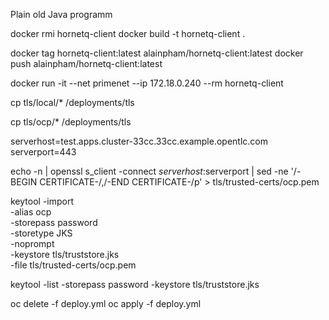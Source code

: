 Plain old Java programm

docker rmi hornetq-client
docker build -t hornetq-client .


docker tag hornetq-client:latest alainpham/hornetq-client:latest
docker push alainpham/hornetq-client:latest


docker run -it --net primenet --ip 172.18.0.240 --rm hornetq-client

cp tls/local/* /deployments/tls 

cp tls/ocp/* /deployments/tls 


serverhost=test.apps.cluster-33cc.33cc.example.opentlc.com
serverport=443

echo -n | openssl s_client -connect $serverhost:$serverport | sed -ne '/-BEGIN CERTIFICATE-/,/-END CERTIFICATE-/p' > tls/trusted-certs/ocp.pem


keytool -import \
    -alias ocp \
    -storepass password\
    -storetype JKS \
    -noprompt \
    -keystore tls/truststore.jks \
    -file tls/trusted-certs/ocp.pem

keytool -list -storepass password -keystore tls/truststore.jks 


oc delete -f deploy.yml
oc apply -f deploy.yml